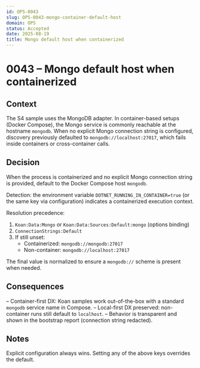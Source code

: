 ```yaml
---
id: OPS-0043
slug: OPS-0043-mongo-container-default-host
domain: OPS
status: Accepted
date: 2025-08-19
title: Mongo default host when containerized
---
```

 
# 0043 – Mongo default host when containerized

## Context
The S4 sample uses the MongoDB adapter. In container-based setups (Docker Compose), the Mongo service is commonly reachable at the hostname `mongodb`. When no explicit Mongo connection string is configured, discovery previously defaulted to `mongodb://localhost:27017`, which fails inside containers or cross-container calls.

## Decision
When the process is containerized and no explicit Mongo connection string is provided, default to the Docker Compose host `mongodb`.

Detection: the environment variable `DOTNET_RUNNING_IN_CONTAINER=true` (or the same key via configuration) indicates a containerized execution context.

Resolution precedence:
1) `Koan:Data:Mongo` or `Koan:Data:Sources:Default:mongo` (options binding)
2) `ConnectionStrings:Default`
3) If still unset:
   - Containerized: `mongodb://mongodb:27017`
   - Non-container: `mongodb://localhost:27017`

The final value is normalized to ensure a `mongodb://` scheme is present when needed.

## Consequences
– Container-first DX: Koan samples work out-of-the-box with a standard `mongodb` service name in Compose.
– Local-first DX preserved: non-container runs still default to `localhost`.
– Behavior is transparent and shown in the bootstrap report (connection string redacted).

## Notes
Explicit configuration always wins. Setting any of the above keys overrides the default.
